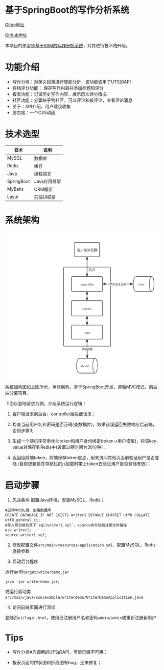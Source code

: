 # 基于SpringBoot的写作分析系统

[Gitee地址](https://gitee.com/lerry-lee/writer-demo)

[Github地址](https://github.com/lerry-lee/writer-demo)

本项目的原型是[基于SSM的写作分析系统](https://gitee.com/lerry-lee/simple-writer)，对其进行技术栈升级。

# 功能介绍

- 写作分析：对英文段落进行智能分析，该功能调用了UTS的API
- 存档评分功能： 保存写作内容并添加标题和评分
- 报表功能：记录历史写作内容，展示历次评分情况
- 社区功能：分享帖子到社区，可以评论和被评论，查看评论消息
- 关于：API介绍，用户建议收集
- 座右铭：一个CSS动画  

# 技术选型

| 技术 | 说明 |
| ---- | ---- |
| MySQL | 数据库 |
| Redis | 缓存 |
| Java | 编程语言 |
| SpringBoot | Java应用框架 |
| MyBatis | ORM框架 |
| Layui | 前端UI框架 |

# 系统架构

![系统架构](docs/系统架构.png)

系统加构图如上图所示，单体架构，基于SpringBoot开发，遵循MVC模式，前后端分离项目。

下面以登陆请求为例，介绍系统运行逻辑：

1. 客户端请求到后台，controller层拦截请求； 
   
2. 检查当前用户名和密码是否正确(查数据库)，如果错误返回失败响应给前端，否则步骤3;
   
3. 生成一个随机字符串作为token和用户身份绑定(token->用户模型)，将该key-value对保存到Redis中(设置过期时间为30分钟)；

4. 返回给前端token，前端保存token信息，用来访问其他页面前验证用户是否登陆
   (目前逻辑是在导航栏的js加载时带上token去验证用户是否登陆有效)；

# 启动步骤

1. 先决条件
配置Java环境，安装MySQL、Redis；

```shell
#启动MySQL后，创建数据库
CREATE DATABASE IF NOT EXISTS writer1 DEFAULT CHARSET utf8 COLLATE utf8_general_ci;
#导入项目根目录下`sql/writer1.sql`，source命令后面注意文件路径
use writer1;
source writer1.sql;
```

2. 修改配置文件`src/main/resources/application.yml`，配置MySQL、Redis连接参数

3. 启动后台程序

运行jar包`target/writerdemo.jar`

```shell
java -jar writerdemo.jar;
```

或运行启动类`src/main/java/com/example/writerdemo/WriterDemoApplication.java`

4. 访问前端页面进行测试

登陆页`ui/login.html`，使用已注册用户名和密码`admin/admin`或重新注册新用户

# Tips

- 写作分析API调用的UTS的API，可能已经不可用；

- 报表页面的饼状图和折线图有bug，还未修复；
